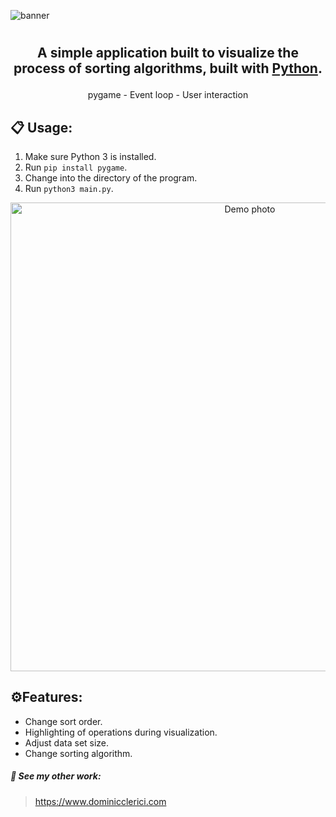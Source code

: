 ![banner](https://github.com/DominicClerici/sorting-visualizer/assets/90288900/9eaac9c5-fb70-448e-98f0-d27c32582e6f)

#
## <p align="center">A simple application built to visualize the process of sorting algorithms, built with <a href="https://www.python.org" target="_blank">Python</a>.</p>

<p align="center">pygame - Event loop - User interaction</p>

## 📋 Usage:
1. Make sure Python 3 is installed.
2. Run `pip install pygame`.
3. Change into the directory of the program.
4. Run `python3 main.py`.

<p align="center">
<img width="750" alt="Demo photo" src="https://github.com/DominicClerici/sorting-visualizer/assets/90288900/51d3148d-e9b2-4620-a3e2-ab21195b5c6d">
</p>

## ⚙️Features:
- Change sort order.
- Highlighting of operations during visualization.
- Adjust data set size.
- Change sorting algorithm.

##### 🔗 See my other work:
> <a target="https://www.dominicclerici.com">https://www.dominicclerici.com</a>
